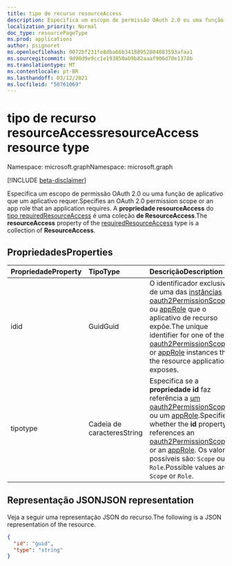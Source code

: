 ```yaml
---
title: tipo de recurso resourceAccess
description: Especifica um escopo de permissão OAuth 2.0 ou uma função de aplicativo que um aplicativo requer.
localization_priority: Normal
doc_type: resourcePageType
ms.prod: applications
author: psignoret
ms.openlocfilehash: 0072bf231fe8dba66b34188952804083593afaa1
ms.sourcegitcommit: 9d98d9e9cc1e193850ab9b82aaaf906d70e1378b
ms.translationtype: MT
ms.contentlocale: pt-BR
ms.lasthandoff: 03/12/2021
ms.locfileid: "50761069"
---
```

# <a name="resourceaccess-resource-type"></a><span data-ttu-id="9a935-103">tipo de recurso resourceAccess</span><span class="sxs-lookup"><span data-stu-id="9a935-103">resourceAccess resource type</span></span>

<span data-ttu-id="9a935-104">Namespace: microsoft.graph</span><span class="sxs-lookup"><span data-stu-id="9a935-104">Namespace: microsoft.graph</span></span>

[!INCLUDE [beta-disclaimer](../../includes/beta-disclaimer.md)]

<span data-ttu-id="9a935-105">Especifica um escopo de permissão OAuth 2.0 ou uma função de aplicativo que um aplicativo requer.</span><span class="sxs-lookup"><span data-stu-id="9a935-105">Specifies an OAuth 2.0 permission scope or an app role that an application requires.</span></span> <span data-ttu-id="9a935-106">A **propriedade resourceAccess** do [tipo requiredResourceAccess](requiredresourceaccess.md) é uma coleção **de ResourceAccess**.</span><span class="sxs-lookup"><span data-stu-id="9a935-106">The **resourceAccess** property of the [requiredResourceAccess](requiredresourceaccess.md) type is a collection of **ResourceAccess**.</span></span>

## <a name="properties"></a><span data-ttu-id="9a935-107">Propriedades</span><span class="sxs-lookup"><span data-stu-id="9a935-107">Properties</span></span>
| <span data-ttu-id="9a935-108">Propriedade</span><span class="sxs-lookup"><span data-stu-id="9a935-108">Property</span></span>     | <span data-ttu-id="9a935-109">Tipo</span><span class="sxs-lookup"><span data-stu-id="9a935-109">Type</span></span>   |<span data-ttu-id="9a935-110">Descrição</span><span class="sxs-lookup"><span data-stu-id="9a935-110">Description</span></span>|
|:---------------|:--------|:----------|
|<span data-ttu-id="9a935-111">id</span><span class="sxs-lookup"><span data-stu-id="9a935-111">id</span></span>|<span data-ttu-id="9a935-112">Guid</span><span class="sxs-lookup"><span data-stu-id="9a935-112">Guid</span></span>|<span data-ttu-id="9a935-113">O identificador exclusivo de uma das [instâncias oauth2PermissionScopes](permissionscope.md) ou [appRole](approle.md) que o aplicativo de recurso expõe.</span><span class="sxs-lookup"><span data-stu-id="9a935-113">The unique identifier for one of the [oauth2PermissionScopes](permissionscope.md) or [appRole](approle.md) instances that the resource application exposes.</span></span>|
|<span data-ttu-id="9a935-114">tipo</span><span class="sxs-lookup"><span data-stu-id="9a935-114">type</span></span>|<span data-ttu-id="9a935-115">Cadeia de caracteres</span><span class="sxs-lookup"><span data-stu-id="9a935-115">String</span></span>|<span data-ttu-id="9a935-116">Especifica se a **propriedade id** faz referência a [um oauth2PermissionScopes](permissionscope.md) ou um [appRole](approle.md).</span><span class="sxs-lookup"><span data-stu-id="9a935-116">Specifies whether the **id** property references an [oauth2PermissionScopes](permissionscope.md) or an [appRole](approle.md).</span></span> <span data-ttu-id="9a935-117">Os valores possíveis são: `Scope` ou `Role`.</span><span class="sxs-lookup"><span data-stu-id="9a935-117">Possible values are `Scope` or `Role`.</span></span>|

## <a name="json-representation"></a><span data-ttu-id="9a935-118">Representação JSON</span><span class="sxs-lookup"><span data-stu-id="9a935-118">JSON representation</span></span>

<span data-ttu-id="9a935-119">Veja a seguir uma representação JSON do recurso.</span><span class="sxs-lookup"><span data-stu-id="9a935-119">The following is a JSON representation of the resource.</span></span>

<!-- {
  "blockType": "resource",
  "optionalProperties": [

  ],
  "@odata.type": "microsoft.graph.resourceAccess"
}-->

```json
{
  "id": "guid",
  "type": "string"
}

```


<!-- uuid: 8fcb5dbc-d5aa-4681-8e31-b001d5168d79
2015-10-25 14:57:30 UTC -->
<!--
{
  "type": "#page.annotation",
  "description": "resourceAccess resource",
  "keywords": "",
  "section": "documentation",
  "tocPath": "",
  "suppressions": []
}
-->


